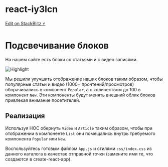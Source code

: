 # react-iy3lcn

[Edit on StackBlitz ⚡️](https://stackblitz.com/edit/react-iy3lcn)

# Подсвечивание блоков

На нашем сайте есть блоки со статьями и с видео записями.

![Highlight](./assets/highlight.png)

Мы решили улучшить отображение наших блоков таким образом,
чтобы популярные статьи и видео (1000+ прочтений/просмотров)
оборачивались в компонент `Popular`, а с количеством до
100 в компонент `New`. Эти компоненты будут менять внешний
облик блоков привлекая внимание посетителей.

## Реализация

Используя HOC обернуть `Video` и `Article` таким образом, чтобы при отображении в компоненте `List` они помещались внутрь требуемого компонента `Popular` или `New`.

Воспользуйтесь готовым файлом `App.js` и стилями `css/index.css` из данного каталога в качестве отправной точки (замените ими те, что создаются в create-react-app).
